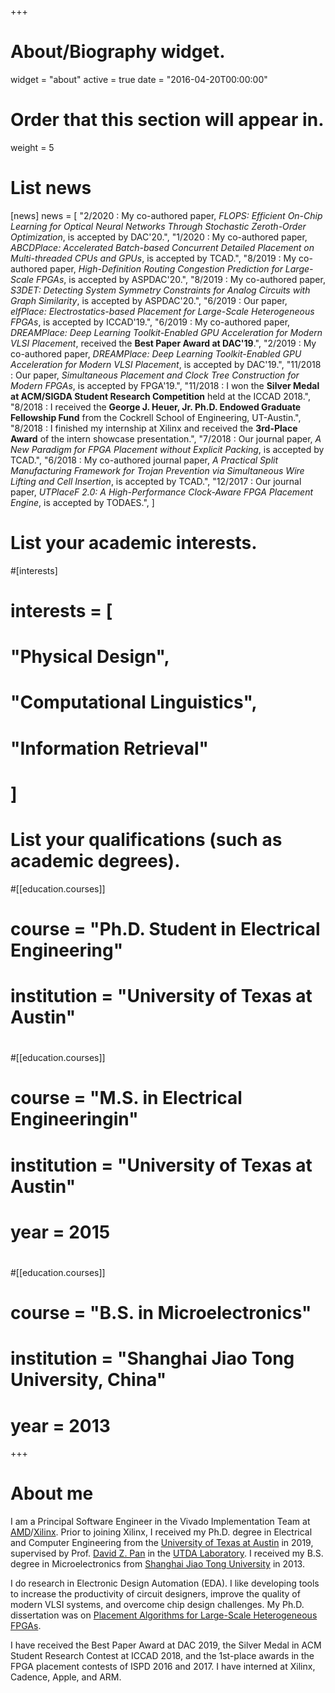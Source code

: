 +++
# About/Biography widget.
widget = "about"
active = true
date = "2016-04-20T00:00:00"

# Order that this section will appear in.
weight = 5

# List news
[news]
  news = [
    "2/2020 : My co-authored paper, *FLOPS: Efficient On-Chip Learning for Optical Neural Networks Through Stochastic Zeroth-Order Optimization*, is accepted by DAC'20.",
    "1/2020 : My co-authored paper, *ABCDPlace: Accelerated Batch-based Concurrent Detailed Placement on Multi-threaded CPUs and GPUs*, is accepted by TCAD.",
    "8/2019 : My co-authored paper, *High-Definition Routing Congestion Prediction for Large-Scale FPGAs*, is accepted by ASPDAC'20.",
    "8/2019 : My co-authored paper, *S3DET: Detecting System Symmetry Constraints for Analog Circuits with Graph Similarity*, is accepted by ASPDAC'20.",
    "6/2019 : Our paper, *elfPlace: Electrostatics-based Placement for Large-Scale Heterogeneous FPGAs*, is accepted by ICCAD'19.",
    "6/2019 : My co-authored paper, *DREAMPlace: Deep Learning Toolkit-Enabled GPU Acceleration for Modern VLSI Placement*, received the **Best Paper Award at DAC'19**.",
    "2/2019 : My co-authored paper, *DREAMPlace: Deep Learning Toolkit-Enabled GPU Acceleration for Modern VLSI Placement*, is accepted by DAC'19.",
    "11/2018 : Our paper, *Simultaneous Placement and Clock Tree Construction for Modern FPGAs*, is accepted by FPGA'19.",
    "11/2018 : I won the **Silver Medal at ACM/SIGDA Student Research Competition** held at the ICCAD 2018.",
    "8/2018 : I received the **George J. Heuer, Jr. Ph.D. Endowed Graduate Fellowship Fund** from the Cockrell School of Engineering, UT-Austin.",
    "8/2018 : I finished my internship at Xilinx and received the **3rd-Place Award** of the intern showcase presentation.",
    "7/2018 : Our journal paper, *A New Paradigm for FPGA Placement without Explicit Packing*, is accepted by TCAD.",
    "6/2018 : My co-authored journal paper, *A Practical Split Manufacturing Framework for Trojan Prevention via Simultaneous Wire Lifting and Cell Insertion*, is accepted by TCAD.",
    "12/2017 : Our journal paper, *UTPlaceF 2.0: A High-Performance Clock-Aware FPGA Placement Engine*, is accepted by TODAES.",
  ]

# List your academic interests.
#[interests]
#  interests = [
#    "Physical Design",
#    "Computational Linguistics",
#    "Information Retrieval"
#  ]

# List your qualifications (such as academic degrees).
#[[education.courses]]
#  course = "Ph.D. Student in Electrical Engineering"
#  institution = "University of Texas at Austin"
#
#[[education.courses]]
#  course = "M.S. in Electrical Engineeringin"
#  institution = "University of Texas at Austin"
#  year = 2015
#
#[[education.courses]]
#  course = "B.S. in Microelectronics"
#  institution = "Shanghai Jiao Tong University, China"
#  year = 2013
 
+++

# About me

I am a Principal Software Engineer in the Vivado Implementation Team at <a href="https://www.amd.com/">AMD</a>/<a href="https://www.xilinx.com/">Xilinx</a>.
Prior to joining Xilinx, I received my Ph.D. degree in Electrical and Computer Engineering from the <a href="https://www.utexas.edu/">University of Texas at Austin</a> in 2019,
supervised by Prof. <a href="http://users.ece.utexas.edu/~dpan/">David Z. Pan</a> in the <a href="https://www.cerc.utexas.edu/utda/">UTDA Laboratory</a>.
I received my B.S. degree in Microelectronics from <a href="http://www.sjtu.edu.cn/">Shanghai Jiao Tong University</a> in 2013.

I do research in Electronic Design Automation (EDA).
I like developing tools to increase the productivity of circuit designers, improve the quality of modern VLSI systems, and overcome chip design challenges.
My Ph.D. dissertation was on <a href="pdf/dissertation.pdf">Placement Algorithms for Large-Scale Heterogeneous FPGAs</a>.

I have received the Best Paper Award at DAC 2019, the Silver Medal in ACM Student Research Contest at ICCAD 2018, and the 1st-place awards in the FPGA placement contests of ISPD 2016 and 2017.
I have interned at Xilinx, Cadence, Apple, and ARM.

